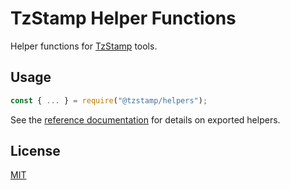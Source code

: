 # TzStamp Helper Functions

Helper functions for [TzStamp] tools.

## Usage

```js
const { ... } = require("@tzstamp/helpers");
```

See the [reference documentation] for details on exported helpers.

## License

[MIT](../license.txt)

[TzStamp]: https://tzstamp.io
[reference documentation]: https://doc.deno.land/https/gitlab.com/tzstamp/helpers/raw/0.2.0/src/mod.ts
